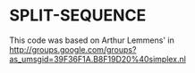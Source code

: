 # SPLIT-SEQUENCE

This code was based on Arthur Lemmens' in
http://groups.google.com/groups?as_umsgid=39F36F1A.B8F19D20%40simplex.nl

